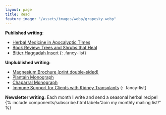 ```yaml
---
layout: page
title: Read
feature_image: "/assets/images/webp/grapesky.webp"
---
```


**Published writing:**
- [Herbal Medicine in Apocalyptic Times](/assets/JAHG_Fall_2023_Apocalyptic_Times.pdf)
- [Book Review: Trees and Shrubs that Heal](/assets/JAHG_Spring2024_Trees_and_Shrubs_that_Heal.pdf)
- [Bitter Haggadah Insert](/assets/Bitter_Haggadah_Insert.pdf)
{: .fancy-list}

**Unplublished writing:**
- [Magnesium Brochure (print double-sided)](/assets/Magnesium_Brochure.pdf)
- [Plantain Monograph](/assets/Mo_Katz-Christy_Plantain_Monograph.pdf)
- [Chaparral Monograph](/assets/Mo_Katz-Christy_Chaparral_Monograph.pdf)
- [Immune Support for Clients with Kidney Transplants](/assets/Immune_Support_for_Clients_With_Kidney_Transplants.pdf)
{: .fancy-list}

**Newsletter writing:** Each month I write and send a seasonal herbal recipe!
{% include components/subscribe.html label="Join my monthly mailing list!" %}
